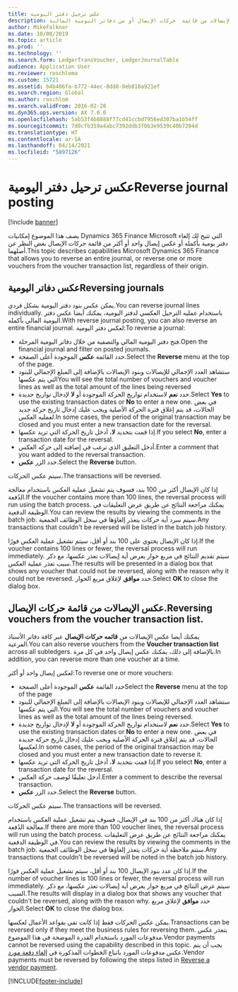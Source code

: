 ```yaml
---
title: عكس ترحيل دفتر اليومية
description: يصف هذا الموضوع القدرات التي تتيح لك عكس الإيصالات من قائمة  حركات الإيصال أو من دفاتر اليومية المالية.
author: MikeFalkner
ms.date: 10/08/2019
ms.topic: article
ms.prod: ''
ms.technology: ''
ms.search.form: LedgerTransVoucher, LedgerJournalTable
audience: Application User
ms.reviewer: roschloma
ms.custom: 15721
ms.assetid: b4b406fa-b772-44ec-8dd8-8eb818a921ef
ms.search.region: Global
ms.author: roschlom
ms.search.validFrom: 2016-02-28
ms.dyn365.ops.version: AX 7.0.0
ms.openlocfilehash: 5ab53f4b8888f77cd41ccbd7956ed307ba1b54ff
ms.sourcegitcommit: 7d0cfb359a4abc7392ddb3f0b3e9539c40b7204d
ms.translationtype: HT
ms.contentlocale: ar-SA
ms.lasthandoff: 04/14/2021
ms.locfileid: "5897126"
---
```

# <a name="reverse-journal-posting"></a><span data-ttu-id="e4727-103">عكس ترحيل دفتر اليومية</span><span class="sxs-lookup"><span data-stu-id="e4727-103">Reverse journal posting</span></span>

[!include [banner](../includes/banner.md)]

<span data-ttu-id="e4727-104">يصف هذا الموضوع إمكانيات Dynamics 365 Finance Microsoft التي تتيح لك إلغاء دفتر يومية بأكمله أو عكس إيصال واحد أو أكثر من قائمة حركات الإيصال بغض النظر عن أصلهما.</span><span class="sxs-lookup"><span data-stu-id="e4727-104">This topic describes capabilities Microsoft Dynamics 365 Finance that allows you to reverse an entire journal, or reverse one or more vouchers from the voucher transaction list, regardless of their origin.</span></span> 

## <a name="reversing-journals"></a><span data-ttu-id="e4727-105">عكس دفاتر اليومية</span><span class="sxs-lookup"><span data-stu-id="e4727-105">Reversing journals</span></span>

<span data-ttu-id="e4727-106">يمكن عكس بنود دفتر اليومية بشكل فردي.</span><span class="sxs-lookup"><span data-stu-id="e4727-106">You can reverse journal lines individually.</span></span> <span data-ttu-id="e4727-107">باستخدام عمليه الترحيل العكسي لدفتر اليومية، يمكنك أيضا عكس دفتر اليومية المالي بأكمله.</span><span class="sxs-lookup"><span data-stu-id="e4727-107">With reverse journal posting, you can also reverse an entire financial journal.</span></span> <span data-ttu-id="e4727-108">لعكس دفتر اليومية:</span><span class="sxs-lookup"><span data-stu-id="e4727-108">To reverse a journal:</span></span> 

- <span data-ttu-id="e4727-109">فتح دفتر اليومية المالي والتصفية من خلال دفاتر اليومية المرحلة.</span><span class="sxs-lookup"><span data-stu-id="e4727-109">Open the financial journal and filter on posted journals.</span></span>
- <span data-ttu-id="e4727-110">حدد القائمة **عكس** الموجودة أعلى الصفحة.</span><span class="sxs-lookup"><span data-stu-id="e4727-110">Select the **Reverse** menu at the top of the page.</span></span>
- <span data-ttu-id="e4727-111">ستشاهد العدد الإجمالي للإيصالات وبنود الإيصالات بالإضافة إلى المبلغ الإجمالي للبنود التي يتم عكسها</span><span class="sxs-lookup"><span data-stu-id="e4727-111">You will see the total number of vouchers and voucher lines as well as the total amount of the lines being reversed</span></span>
- <span data-ttu-id="e4727-112">حدد **نعم** لاستخدام تواريخ الحركة الموجودة أو **لا** لإدخال تواريخ جديدة.</span><span class="sxs-lookup"><span data-stu-id="e4727-112">Select **Yes** to use the existing transaction dates or **No** to enter a new one.</span></span> <span data-ttu-id="e4727-113">في بعض الحالات، قد يتم إغلاق فترة الحركة الأصلية ويجب عليك إدخال تاريخ حركة جديد لعمليه العكس.</span><span class="sxs-lookup"><span data-stu-id="e4727-113">In some cases, the period of the original transaction may be closed and you must enter a new transaction date for the reversal.</span></span>
- <span data-ttu-id="e4727-114">إذا قمت بتحديد **لا**، أدخل تاريخ الحركة التي تريد عكسها.</span><span class="sxs-lookup"><span data-stu-id="e4727-114">If you select **No**, enter a transaction date for the reversal.</span></span> 
- <span data-ttu-id="e4727-115">أدخل التعليق الذي ترغب في إضافته إلى حركه العكس.</span><span class="sxs-lookup"><span data-stu-id="e4727-115">Enter a comment that you want added to the reversal transaction.</span></span>
- <span data-ttu-id="e4727-116">حدد الزر **عكس**.</span><span class="sxs-lookup"><span data-stu-id="e4727-116">Select the **Reverse** button.</span></span>

<span data-ttu-id="e4727-117">سيتم عكس الحركات.</span><span class="sxs-lookup"><span data-stu-id="e4727-117">The transactions will be reversed.</span></span> 

<span data-ttu-id="e4727-118">إذا كان الإيصال أكثر من 100 بند، فسوف يتم تشغيل عملية العكس باستخدام معالجة الدُفعة.</span><span class="sxs-lookup"><span data-stu-id="e4727-118">If the voucher contains more than 100 lines, the reversal process will run using the batch process.</span></span> <span data-ttu-id="e4727-119">يمكنك مراجعة النتائج عن طريق عرض التعليقات في الوظيفة الدفعية.</span><span class="sxs-lookup"><span data-stu-id="e4727-119">You can review the results by viewing the comments in the batch job.</span></span> <span data-ttu-id="e4727-120">سيتم سرد أية حركات يتعذر إلغاؤها في سجل الوظائف الجمعية.</span><span class="sxs-lookup"><span data-stu-id="e4727-120">Any transactions that couldn't be reversed will be listed in the batch job history.</span></span>

<span data-ttu-id="e4727-121">إذا كان الإيصال يحتوي على 100 بند أو أقل، سيتم تشغيل عملية العكس فورًا.</span><span class="sxs-lookup"><span data-stu-id="e4727-121">If the voucher contains 100 lines or fewer, the reversal process will run immediately.</span></span> <span data-ttu-id="e4727-122">سيتم تقديم النتائج في مربع حوار يعرض أية إيصالات تعذر عكسها، مع ذكر سبب تعذر عملية العكس.</span><span class="sxs-lookup"><span data-stu-id="e4727-122">The results will be presented in a dialog box that shows any voucher that could not be reversed, along with the reason why it could not be reversed.</span></span> <span data-ttu-id="e4727-123">حدد **موافق** لإغلاق مربع الحوار.</span><span class="sxs-lookup"><span data-stu-id="e4727-123">Select **OK** to close the dialog box.</span></span>

## <a name="reversing-vouchers-from-the-voucher-transaction-list"></a><span data-ttu-id="e4727-124">عكس الإيصالات من قائمة  حركات الإيصال.</span><span class="sxs-lookup"><span data-stu-id="e4727-124">Reversing vouchers from the voucher transaction list.</span></span> 

<span data-ttu-id="e4727-125">يمكنك أيضا عكس الإيصالات من **قائمه حركات الإيصال** عبر كافة دفاتر الأستاذ الفرعية.</span><span class="sxs-lookup"><span data-stu-id="e4727-125">You can also reverse vouchers from the **Voucher transaction list** across all subledgers.</span></span> <span data-ttu-id="e4727-126">بالإضافة إلى ذلك، يمكنك عكس إيصال واحد في كل مرة.</span><span class="sxs-lookup"><span data-stu-id="e4727-126">In addition, you can reverse more than one voucher at a time.</span></span> 

<span data-ttu-id="e4727-127">لعكس إيصال واحد أو أكثر:</span><span class="sxs-lookup"><span data-stu-id="e4727-127">To reverse one or more vouchers:</span></span> 

- <span data-ttu-id="e4727-128">حدد القائمة **عكس** الموجودة أعلى الصفحة</span><span class="sxs-lookup"><span data-stu-id="e4727-128">Select the **Reverse** menu at the top of the page</span></span>
- <span data-ttu-id="e4727-129">ستشاهد العدد الإجمالي للإيصالات وبنود الإيصالات بالإضافة إلى المبلغ الإجمالي للبنود التي يتم عكسها.</span><span class="sxs-lookup"><span data-stu-id="e4727-129">You will see the total number of vouchers and voucher lines as well as the total amount of the lines being reversed.</span></span>
- <span data-ttu-id="e4727-130">حدد **نعم** لاستخدام تواريخ الحركة الموجودة أو **لا** لإدخال تواريخ جديدة.</span><span class="sxs-lookup"><span data-stu-id="e4727-130">Select **Yes** to use the existing transaction dates or **No** to enter a new one.</span></span> <span data-ttu-id="e4727-131">في بعض الحالات، قد يتم إغلاق فترة الحركة الأصلية ويجب عليك إدخال تاريخ حركة جديدة لعكسها.</span><span class="sxs-lookup"><span data-stu-id="e4727-131">In some cases, the period of the original transaction may be closed and you must enter a new transaction date to reverse it.</span></span>
- <span data-ttu-id="e4727-132">إذا قمت بتحديد **لا**، أدخل تاريخ الحركة التي تريد عكسها.</span><span class="sxs-lookup"><span data-stu-id="e4727-132">If you select **No**, enter a transaction date for the reversal.</span></span> 
- <span data-ttu-id="e4727-133">أدخل تعليقًا لوصف حركة العكس.</span><span class="sxs-lookup"><span data-stu-id="e4727-133">Enter a comment to describe the reversal transaction.</span></span>
- <span data-ttu-id="e4727-134">حدد الزر **عكس**.</span><span class="sxs-lookup"><span data-stu-id="e4727-134">Select the **Reverse** button.</span></span>

<span data-ttu-id="e4727-135">سيتم عكس الحركات.</span><span class="sxs-lookup"><span data-stu-id="e4727-135">The transactions will be reversed.</span></span> 

<span data-ttu-id="e4727-136">إذا كان هناك أكثر من 100 بند في الإيصال، فسوف يتم تشغيل عملية العكس باستخدام معالجة الدُفعة.</span><span class="sxs-lookup"><span data-stu-id="e4727-136">If there are more than 100 voucher lines, the reversal process will run using the batch process.</span></span> <span data-ttu-id="e4727-137">يمكنك مراجعة النتائج عن طريق عرض التعليقات في الوظيفة الدفعية.</span><span class="sxs-lookup"><span data-stu-id="e4727-137">You can review the results by viewing the comments in the batch job.</span></span> <span data-ttu-id="e4727-138">ستتم ملاحظة أية حركات يتعذر إلغاؤها في سجل الوظائف الجمعية.</span><span class="sxs-lookup"><span data-stu-id="e4727-138">Any transactions that couldn't be reversed will be noted in the batch job history.</span></span>

<span data-ttu-id="e4727-139">إذا كان عدد بنود الإيصال 100 بند أو أقل، سيتم تشغيل عملية العكس فورًا.</span><span class="sxs-lookup"><span data-stu-id="e4727-139">If the number of voucher lines is 100 lines or fewer, the reversal process will run immediately.</span></span> <span data-ttu-id="e4727-140">سيتم عرض النتائج في مربع حوار يعرض أية إيصالات تعذر عكسها، مع ذكر السبب.</span><span class="sxs-lookup"><span data-stu-id="e4727-140">The results will display in a dialog box that shows any voucher that couldn't be reversed, along with the reason why.</span></span> <span data-ttu-id="e4727-141">حدد **موافق** لإغلاق مربع الحوار.</span><span class="sxs-lookup"><span data-stu-id="e4727-141">Select **OK** to close the dialog box.</span></span>

<span data-ttu-id="e4727-142">يمكن عكس الحركات فقط إذا كانت تفي بقواعد الأعمال لعكسها.</span><span class="sxs-lookup"><span data-stu-id="e4727-142">Transactions can be reversed only if they meet the business rules for reversing them.</span></span> <span data-ttu-id="e4727-143">يتعذر عكس مدفوعات المورد باستخدام القدرة الموضحة في هذا الموضوع.</span><span class="sxs-lookup"><span data-stu-id="e4727-143">Vendor payments cannot be reversed using the capability described in this topic.</span></span> <span data-ttu-id="e4727-144">يجب أن يتم عكس مدفوعات المورد باتباع الخطوات المذكورة في [إلغاء دفعة مورد](../accounts-payable/reverse-vendor-payment.md).</span><span class="sxs-lookup"><span data-stu-id="e4727-144">Vendor payments must be reversed by following the steps listed in [Reverse a vendor payment](../accounts-payable/reverse-vendor-payment.md).</span></span>



[!INCLUDE[footer-include](../../includes/footer-banner.md)]